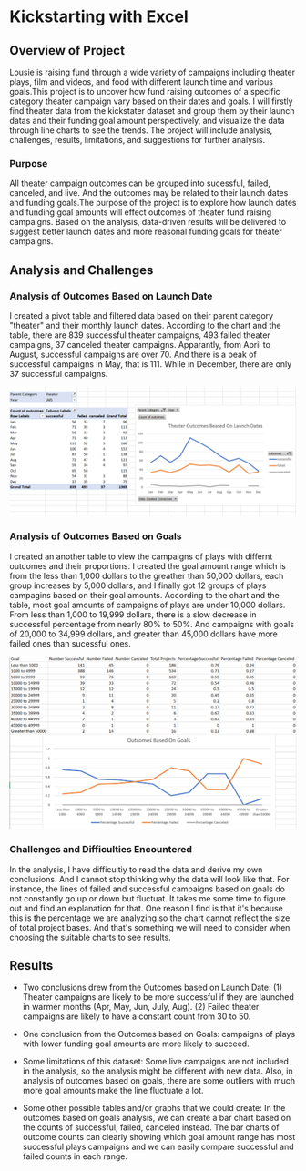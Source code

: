 # Kickstarting with Excel

## Overview of Project

Lousie is raising fund through a wide variety of campaigns including theater plays, film and videos, and food with different launch time and various goals.This project is to uncover how fund raising outcomes of a specific category theater campaign vary based on their dates and goals. I will firstly find theater data from the kickstater dataset and group them by their launch datas and their funding goal amount perspectively, and visualize the data through line charts to see the trends. The project will include analysis, challenges, results, limitations, and suggestions for further analysis.

### Purpose
All theater campaign outcomes can be grouped into sucessful, failed, canceled, and live. And the outcomes may be related to their launch dates and funding goals.The purpose of the project is to explore how launch dates and funding goal amounts will effect outcomes of theater fund raising campaigns. Based on the analysis, data-driven results will be delivered to suggest better launch dates and more reasonal funding goals for theater campaigns.

## Analysis and Challenges

### Analysis of Outcomes Based on Launch Date
I created a pivot table and filtered data based on their parent category "theater" and their monthly launch dates. According to the chart and the table, there are 839 successful theater campaigns, 493 failed theater campaigns, 37 canceled theater campaigns. Apparantly, from April to August, successful campaigns are over 70. And there is a peak of successful campaigns in May, that is 111. While in December, there are only 37 successful campaigns. 

![Outcomes based on launch dates](https://github.com/ZiwenLyu/-kickstarter-analysis/blob/main/screen%20shot%20based%20on%20launch%20dates.png)


### Analysis of Outcomes Based on Goals
I created an another table to view the campaigns of plays with differnt outcomes and their proportions. I created the goal amount range which is from the less than 1,000 dollars to the greather than 50,000 dollars, each group increases by 5,000 dollars, and I finally got 12 groups of plays campagins based on their goal amounts. According to the chart and the table, most goal amounts of campaigns of plays are under 10,000 dollars. From less than 1,000 to 19,999 dollars, there is a slow decrease in successful percentage from nearly 80% to 50%. And campaigns with goals of 20,000 to 34,999 dollars, and greater than 45,000 dollars have more failed ones than sucessful ones. 

![Outcomes based on goals](https://github.com/ZiwenLyu/-kickstarter-analysis/blob/main/screen%20shot%20based%20on%20goals.png)

### Challenges and Difficulties Encountered
In the analysis, I have difficultiy to read the data and derive my own conclusions. And I cannot stop thinking why the data will look like that. For instance, the lines of failed and successful campaigns based on goals do not constantly go up or down but fluctuat. It takes me some time to figure out and find an explanation for that. One reason I find is that it's because this is the percentage we are analyzing so the chart cannot reflect the size of total project bases. And that's something we will need to consider when choosing the suitable charts to see results. 

## Results

- Two conclusions drew from the Outcomes based on Launch Date: (1) Theater campaigns are likely to be more successful if they are launched in warmer months (Apr, May, Jun, July, Aug). (2) Failed theater campaigns are likely to have a constant count from 30 to 50. 

- One conclusion from the Outcomes based on Goals: campaigns of plays with lower funding goal amounts are more likely to succeed.

- Some limitations of this dataset: Some live campaigns are not included in the analysis, so the analysis might be different with new data. Also, in analysis of outcomes based on goals, there are some outliers with much more goal amounts make the line fluctuate a lot.

- Some other possible tables and/or graphs that we could create: In the outcomes based on goals analysis, we can create a bar chart based on the counts of successful, failed, canceled instead. The bar charts of outcome counts can clearly showing which goal amount range has most successful plays campaigns and we can easily compare successful and failed counts in each range.
